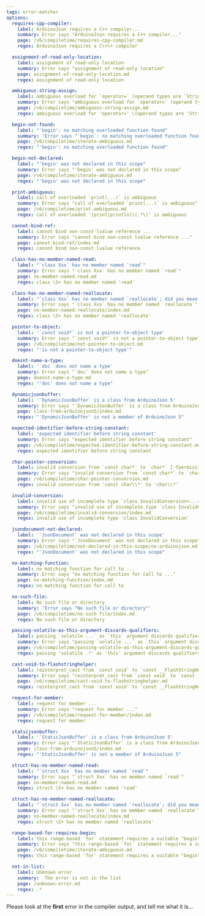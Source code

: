 ```yaml
---
tags: error-matcher
options:
  requires-cpp-compiler:
    label: ArduinoJson requires a C++ compiler...
    summary: Error says "ArduinoJson requires a C++ compiler..."
    page: /v6/compiletime/requires-cpp-compiler.md
    regex: ArduinoJson requires a C\+\+ compiler

  assignment-of-read-only-location:
    label: assignment of read-only location
    summary: Error says "assignment of read-only location"
    page: assignment-of-read-only-location.md
    regex: assignment of read-only location

  ambiguous-string-assign:
    label: ambiguous overload for `operator=` (operand types are `String` and ...)
    summary: Error says "ambiguous overload for `operator=` (operand types are `String` and ...)"
    page: /v6/compiletime/ambiguous-string-assign.md
    regex: ambiguous overload for 'operator=' \(operand types are 'String' and

  begin-not-found:
    label: "'begin': no matching overloaded function found"
    summary: 'Error says "`begin`: no matching overloaded function found"'
    page: /v6/compiletime/iterate-ambiguous.md
    regex: "'begin': no matching overloaded function found"

  begin-not-declared:
    label: "'begin' was not declared in this scope"
    summary: Error says "'begin' was not declared in this scope"
    page: /v6/compiletime/iterate-ambiguous.md
    regex: "'begin' was not declared in this scope"

  print-ambiguous:
    label: call of overloaded `print(...)` is ambiguous
    summary: Error says "call of overloaded `print(...)` is ambiguous"
    page: /v6/compiletime/print-ambiguous.md
    regex: call of overloaded '(print|println)\(.*\)' is ambiguous

  cannot-bind-ref:
    label: cannot bind non-const lvalue reference ...
    summary: Error says "cannot bind non-const lvalue reference ..."
    page: cannot-bind-ref/index.md
    regex: cannot bind non-const lvalue reference

  class-has-no-member-named-read:
    label: "`class Xxx` has no member named `read`"
    summary: Error says "`class Xxx` has no member named `read`"
    page: no-member-named-read.md
    regex: class \S+ has no member named 'read'

  class-has-no-member-named-reallocate:
    label: "`class Xxx` has no member named `reallocate`; did you mean `deallocate`?"
    summary: Error says "`class Xxx` has no member named `reallocate`"
    page: no-member-named-reallocate/index.md
    regex: class \S+ has no member named 'reallocate'

  pointer-to-object:
    label: '`const void*` is not a pointer-to-object type'
    summary: Error says "`const void*` is not a pointer-to-object type"
    page: /v6/compiletime/not-pointer-to-object.md
    regex: "'is not a pointer-to-object type'"

  doesnt-name-a-type:
    label: '`doc` does not name a type'
    summary: Error says "`doc` does not name a type"
    page: doesnt-name-a-type.md
    regex: "'doc' does not name a type"

  dynamicjsonbuffer:
    label: '`DynamicJsonBuffer` is a class from ArduinoJson 5'
    summary: Error says "`DynamicJsonBuffer` is a class from ArduinoJson 5"
    page: class-from-arduinojson5/index.md
    regex: "'DynamicJsonBuffer' is not a member of ArduinoJson 5"

  expected-identifier-before-string-constant:
    label: 'expected identifier before string constant'
    summary: Error says "expected identifier before string constant"
    page: /v6/compiletime/expected-identifier-before-string-constant.md
    regex: expected identifier before string constant

  char-pointer-conversion:
    label: invalid conversion from `const char*` to `char*` [-fpermissive]
    summary: Error says "invalid conversion from `const char*` to `char*` [-fpermissive]"
    page: /v6/compiletime/char-pointer-conversion.md
    regex: invalid conversion from 'const char\\*' to 'char\\*'

  invalid-conversion:
    label: invalid use of incomplete type `class InvalidConversion<...>`
    summary: Error says "invalid use of incomplete type `class InvalidConversion<...>`"
    page: /v6/compiletime/invalid-conversion/index.md
    regex: invalid use of incomplete type 'class InvalidConversion'

  jsondocument-not-declared:
    label: '`JsonDocument` was not declared in this scope'
    summary: Error says "`JsonDocument` was not declared in this scope"
    page: /v6/compiletime/not-declared-in-this-scope/no-arduinojson.md
    regex: "'JsonDocument' was not declared in this scope"

  no-matching-function:
    label: no matching function for call to ...
    summary: Error says "no matching function for call to ..."
    page: no-matching-function/index.md
    regex: no matching function for call to

  no-such-file:
    label: No such file or directory
    summary: 'Error says "No such file or directory"'
    page: /v6/compiletime/no-such-file/index.md
    regex: No such file or directory

  passing-volatile-as-this-argument-discards-qualifiers:
    label: passing `volatile ...` as `this` argument discards qualifiers [-fpermissive]
    summary: Error says "passing `volatile ...` as `this` argument discards qualifiers [-fpermissive]"
    page: /v6/compiletime/passing-volatile-as-this-argument-discards-qualifiers.md
    regex: passing 'volatile .*' as 'this' argument discards qualifiers

  cast-void-to-flashstringhelper:
    label: reinterpret_cast from `const void` to `const __FlashStringHelper *` is not allowed
    summary: Error says "reinterpret_cast from `const void` to `const __FlashStringHelper *` is not allowed"
    page: /v6/compiletime/cast-void-to-flashstringhelper.md
    regex: reinterpret_cast from 'const void' to 'const __FlashStringHelper \\*' is not allowed

  request-for-member:
    label: request for member ...
    summary: Error says "request for member ..."
    page: /v6/compiletime/request-for-member/index.md
    regex: request for member

  staticjsonbuffer:
    label: '`StaticJsonBuffer` is a class from ArduinoJson 5'
    summary: Error says "`StaticJsonBuffer` is a class from ArduinoJson 5"
    page: class-from-arduinojson5/index.md
    regex: "'StaticJsonBuffer' is not a member of ArduinoJson 5"

  struct-has-no-member-named-read:
    label: "`struct Xxx` has no member named `read`"
    summary: Error says "`struct Xxx` has no member named `read`"
    page: no-member-named-read.md
    regex: struct \S+ has no member named 'read'

  struct-has-no-member-named-reallocate:
    label: "`struct Xxx` has no member named `reallocate`; did you mean `deallocate`?"
    summary: Error says "`struct Xxx` has no member named `reallocate`"
    page: no-member-named-reallocate/index.md
    regex: struct \S+ has no member named 'reallocate'

  range-based-for-requires-begin:
    label: this range-based `for` statement requires a suitable "begin" function and none was found
    summary: Error says "this range-based `for` statement requires a suitable "begin" function and none was found"
    page: /v6/compiletime/iterate-ambiguous.md
    regex: this range-based 'for' statement requires a suitable "begin" function and none was found

  not-in-list:
    label: Unknown error
    summary:  The error is not in the list
    page: /unknown-error.md
    regex: .*
---
```


Please look at the **first** error in the compiler output, and tell me what it is...
